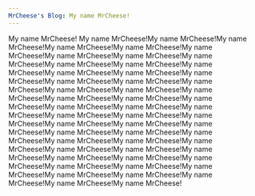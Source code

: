 ```yaml
---
MrCheese's Blog: My name MrCheese!
---
```


My name MrCheese! My name MrCheese!My name MrCheese!My name MrCheese!My name MrCheese!My name MrCheese!My name MrCheese!My name MrCheese!My name MrCheese!My name MrCheese!My name MrCheese!My name MrCheese!My name MrCheese!My name MrCheese!My name MrCheese!My name MrCheese!My name MrCheese!My name MrCheese!My name MrCheese!My name MrCheese!My name MrCheese!My name MrCheese!My name MrCheese!My name MrCheese!My name MrCheese!My name MrCheese!My name MrCheese!My name MrCheese!My name MrCheese!My name MrCheese!My name MrCheese!My name MrCheese!My name MrCheese!My name MrCheese!My name MrCheese!My name MrCheese!My name MrCheese!My name MrCheese!My name MrCheese!My name MrCheese!My name MrCheese!My name MrCheese!My name MrCheese!My name MrCheese!My name MrCheese!My name MrCheese!My name MrCheese!My name MrCheese!My name MrCheese!My name MrCheese!My name MrCheese!My name MrCheese!My name MrCheese!My name MrCheese!
